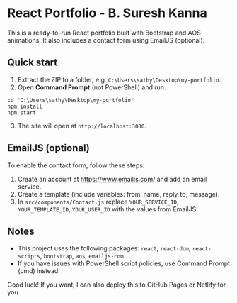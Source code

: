 # React Portfolio - B. Suresh Kanna

This is a ready-to-run React portfolio built with Bootstrap and AOS animations. It also includes a contact form using EmailJS (optional).

## Quick start
1. Extract the ZIP to a folder, e.g. `C:\Users\sathy\Desktop\my-portfolio`.
2. Open **Command Prompt** (not PowerShell) and run:

```
cd "C:\Users\sathy\Desktop\my-portfolio"
npm install
npm start
```

3. The site will open at `http://localhost:3000`.

## EmailJS (optional)
To enable the contact form, follow these steps:
1. Create an account at https://www.emailjs.com/ and add an email service.
2. Create a template (include variables: from_name, reply_to, message).
3. In `src/components/Contact.js` replace `YOUR_SERVICE_ID`, `YOUR_TEMPLATE_ID`, `YOUR_USER_ID` with the values from EmailJS.

## Notes
- This project uses the following packages: `react`, `react-dom`, `react-scripts`, `bootstrap`, `aos`, `emailjs-com`.
- If you have issues with PowerShell script policies, use Command Prompt (cmd) instead.

Good luck! If you want, I can also deploy this to GitHub Pages or Netlify for you.
